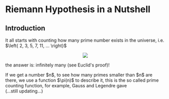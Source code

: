 # Riemann Hypothesis in a Nutshell

## Introduction
It all starts with counting how many prime number exists in the universe, i.e. $\left{ 2, 3, 5, 7, 11, ... \right}$
<br/>
<p align="center"> 
<img src="https://user-images.githubusercontent.com/66701331/183228555-2b5ae855-09f6-41ae-8bc3-1329247683b8.png">
<p/>
the answer is: infinitely many (see Euclid's proof)!
<p/>
If we get a number $n$, to see how many primes smaller than $n$ are there, we use a function $\pi(n)$ to describe it, this is the so called prime counting function, for example, Gauss and Legendre gave
<br/>
(...still updating...)

